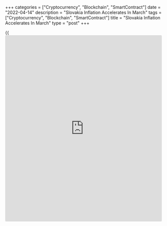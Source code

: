 +++
categories = ["Cryptocurrency", "Blockchain", "SmartContract"]
date = "2022-04-14"
description = "Slovakia Inflation Accelerates In March"
tags = ["Cryptocurrency", "Blockchain", "SmartContract"]
title = "Slovakia Inflation Accelerates In March"
type = "post"
+++

{{<iframe id="large-banner" src="https://www.bounty.group/#slide=2.0" width="100%" height="600" scrolling="no" style="border: 0px solid rgb(216, 221, 230); border-radius: 3px;">}}

Slovakia's consumer price inflation accelerated in March, figures from
the Statistical Office of the Slovak Republic showed on Thursday.

The consumer price index rose 10.4 percent year-on-year in March,
following a 9.0 percent rise in February. Economists had expected a rate
of 10.3 percent.

Prices for food, housing and energy, post and telecommunications,
recreation and culture, alcoholic beverages and tobacco, restaurants and
hotels, and [health][1] care increased in March.

On a monthly basis, consumer prices rose 1.7 percent in March, following
a 0.9 percent gain in the previous month. Economists had forecast a rate
of 1.6 percent.

The core inflation rose to 9.5 percent in March from 7.9 percent in
February. This was in line with initial estimate.

On a month-on-month basis, the core CPI rose 1.7 percent in March,
following a 1.0 percent increase in the prior month. Economists had
forecast a 2.0 percent rise.

For comments and feedback [contact](https://www.playgroundfx.com/contact/): editorial@rtt[news](https://www.letsplayfx.com/blog/forex-news-website/).com

[Economic News][2]

 **What parts of the world are seeing the best (and worst) economic
performances lately? Click[here][3] to check out our [Econ Scorecard][3]
and find out! See up-to-the-moment [ranking](https://www.playgroundfx.com/blog/crypto-exchange-ranking/)s for the best and worst
performers in [GDP][4], [unemployment rate][5], [inflation][6] and much
more.**

   1. www.rtt[news](https://www.letsplayfx.com/blog/forex-news-website/).com/Content/Health.aspx
   2. www.rtt[news](https://www.letsplayfx.com/blog/forex-news-website/).com/Content/EconomicNews.aspx
   3. www.rtt[news](https://www.letsplayfx.com/blog/forex-news-website/).com/economic-scorecard/world-rank/industrial-production/highest-performance.aspx
   4. www.rtt[news](https://www.letsplayfx.com/blog/forex-news-website/).com/economic-scorecard/world-rank/GDP/highest-performance.aspx
   5. www.rtt[news](https://www.letsplayfx.com/blog/forex-news-website/).com/economic-scorecard/world-rank/unemployment-rate/lowest-performance.aspx
   6. www.rtt[news](https://www.letsplayfx.com/blog/forex-news-website/).com/economic-scorecard/world-rank/CPI/highest-performance.aspx